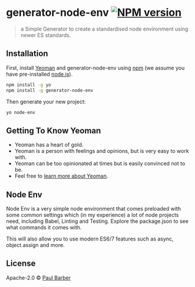 # generator-node-env [![NPM version][npm-image]][npm-url]
>  a Simple Generator to create a standardised node environment using newer ES standards.

## Installation

First, install [Yeoman](http://yeoman.io) and generator-node-env using [npm](https://www.npmjs.com/) (we assume you have pre-installed [node.js](https://nodejs.org/)).

```bash
npm install -g yo
npm install -g generator-node-env
```

Then generate your new project:

```bash
yo node-env
```

## Getting To Know Yeoman

 * Yeoman has a heart of gold.
 * Yeoman is a person with feelings and opinions, but is very easy to work with.
 * Yeoman can be too opinionated at times but is easily convinced not to be.
 * Feel free to [learn more about Yeoman](http://yeoman.io/).

## Node Env

Node Env is a very simple node environment that comes preloaded with some common
settings which (in my experience) a lot of node projects need, including Babel,
Linting and Testing. Explore the package.json to see what commands it comes with.

This will also allow you to use modern ES6/7 features such as async, object.assign and more.

## License

Apache-2.0 © [Paul Barber](http://histoiredebabar.github.io/)


[npm-image]: https://badge.fury.io/js/generator-node-env.svg
[npm-url]: https://npmjs.org/package/generator-node-env
[travis-image]: https://travis-ci.org/HistoireDeBabar/generator-node-env.svg?branch=master
[travis-url]: https://travis-ci.org/HistoireDeBabar/generator-node-env
[daviddm-image]: https://david-dm.org/HistoireDeBabar/generator-node-env.svg?theme=shields.io
[daviddm-url]: https://david-dm.org/HistoireDeBabar/generator-node-env
[coveralls-image]: https://coveralls.io/repos/HistoireDeBabar/generator-node-env/badge.svg
[coveralls-url]: https://coveralls.io/r/HistoireDeBabar/generator-node-env
